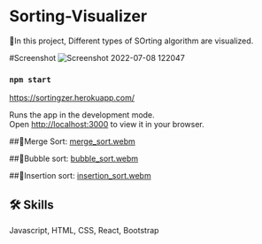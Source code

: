 # Sorting-Visualizer
🔖In this project, Different types of SOrting algorithm are visualized.

#Screenshot
![Screenshot 2022-07-08 122047](https://user-images.githubusercontent.com/76547947/177933945-986ab1ea-484a-4849-8a35-340e51dea3f1.png)

### `npm start`
 
https://sortingzer.herokuapp.com/ 
 
Runs the app in the development mode.\
Open [http://localhost:3000](http://localhost:3000) to view it in your browser.


##📌Merge Sort:
[merge_sort.webm](https://user-images.githubusercontent.com/76547947/176992686-256f2c3e-e9a2-4f5d-a942-7f9bac67b9e2.webm)

##📌Bubble sort:
[bubble_sort.webm](https://user-images.githubusercontent.com/76547947/177759104-04ac7b91-eb8b-40b8-81be-3e35466ce5b7.webm)

##📌Insertion sort:
[insertion_sort.webm](https://user-images.githubusercontent.com/76547947/177933619-91dc8955-58e3-4c95-b7ff-68ac38fe59a3.webm)

## 🛠 Skills
Javascript, HTML, CSS, React, Bootstrap





